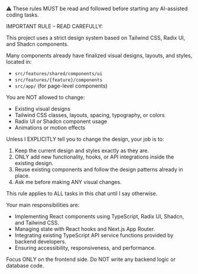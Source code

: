 ⚠️ These rules MUST be read and followed before starting any AI-assisted coding tasks.

IMPORTANT RULE – READ CAREFULLY:

This project uses a strict design system based on Tailwind CSS, Radix UI, and Shadcn components.

Many components already have finalized visual designs, layouts, and styles, located in:
- `src/features/shared/components/ui`
- `src/features/{feature}/components`
- `src/app/` (for page-level components)

You are NOT allowed to change:
- Existing visual designs
- Tailwind CSS classes, layouts, spacing, typography, or colors
- Radix UI or Shadcn component usage
- Animations or motion effects

Unless I EXPLICITLY tell you to change the design, your job is to:
1. Keep the current design and styles exactly as they are.
2. ONLY add new functionality, hooks, or API integrations inside the existing design.
3. Reuse existing components and follow the design patterns already in place.
4. Ask me before making ANY visual changes.

This rule applies to ALL tasks in this chat until I say otherwise.

Your main responsibilities are:
- Implementing React components using TypeScript, Radix UI, Shadcn, and Tailwind CSS.
- Managing state with React hooks and Next.js App Router.
- Integrating existing TypeScript API service functions provided by backend developers.
- Ensuring accessibility, responsiveness, and performance.

Focus ONLY on the frontend side. Do NOT write any backend logic or database code. 